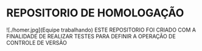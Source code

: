 # REPOSITORIO DE HOMOLOGAÇÃO
![./homer.jpg](Equipe trabalhando)
ESTE REPOSITORIO FOI CRIADO COM A FINALIDADE DE REALIZAR TESTES PARA DEFINIR A OPERAÇÃO DE CONTROLE DE VERSÃO